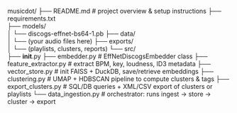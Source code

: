 musicdot/
├── README.md                  # project overview & setup instructions
├── requirements.txt         
├── models/                    
│   └── discogs-effnet-bs64-1.pb
├── data/                      
│   └── (your audio files here)
├── exports/                   
│   └── (playlists, clusters, reports)
└── src/                       
    ├── __init__.py
    ├── embedder.py            # EffNetDiscogsEmbedder class 
    ├── feature_extractor.py   # extract BPM, key, loudness, ID3 metadata
    ├── vector_store.py        # init FAISS + DuckDB, save/retrieve embeddings
    ├── clustering.py          # UMAP + HDBSCAN pipeline to compute clusters & tags
    ├── export_clusters.py     # SQL/DB queries + XML/CSV export of clusters or playlists
    └── data_ingestion.py      # orchestrator: runs ingest → store → cluster → export